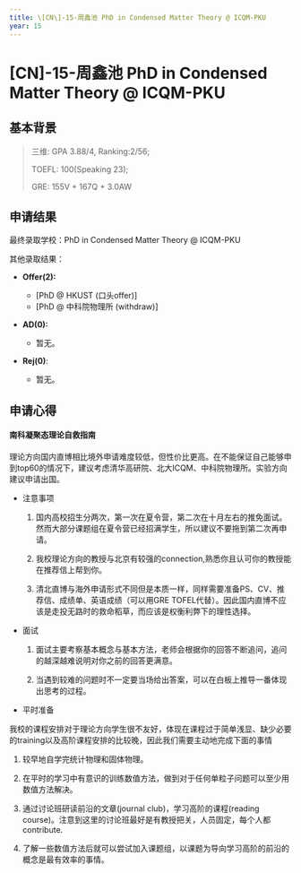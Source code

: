 ```yaml
---
title: \[CN\]-15-周鑫池 PhD in Condensed Matter Theory @ ICQM-PKU
year: 15
---
```


# \[CN\]-15-周鑫池 PhD in Condensed Matter Theory @ ICQM-PKU

## 基本背景

> 三维: GPA 3.88/4, Ranking:2/56;
>
> TOEFL: 100(Speaking 23);
>
> GRE: 155V + 167Q + 3.0AW

## 申请结果

最终录取学校：PhD in Condensed Matter Theory @ ICQM-PKU

其他录取结果：

* **Offer\(2\):**
  * \[PhD @ HKUST (口头offer)\]
  *	\[PhD @ 中科院物理所 (withdraw)\]

* **AD\(0\):**
  * 暂无。
* **Rej\(0\)**:
  * 暂无。

## 申请心得

#### 南科凝聚态理论自救指南

理论方向国内直博相比境外申请难度较低，但性价比更高。在不能保证自己能够申到top60的情况下，建议考虑清华高研院、北大ICQM、中科院物理所。实验方向建议申请出国。

- 注意事项

  1. 国内高校招生分两次，第一次在夏令营，第二次在十月左右的推免面试。然而大部分课题组在夏令营已经招满学生，所以建议不要拖到第二次再申请。

  2. 我校理论方向的教授与北京有较强的connection,熟悉你且认可你的教授能在推荐信上帮到你。

  3. 清北直博与海外申请形式不同但是本质一样，同样需要准备PS、CV、推荐信、成绩单、英语成绩（可以用GRE TOFEL代替）。因此国内直博不应该是走投无路时的救命稻草，而应该是权衡利弊下的理性选择。

- 面试

  1. 面试主要考察基本概念与基本方法，老师会根据你的回答不断追问，追问的越深越难说明对你之前的回答更满意。

  2. 当遇到较难的问题时不一定要当场给出答案，可以在白板上推导一番体现出思考的过程。


-	平时准备

  我校的课程安排对于理论方向学生很不友好，体现在课程过于简单浅显、缺少必要的training以及高阶课程安排的比较晚，因此我们需要主动地完成下面的事情

  1. 较早地自学完统计物理和固体物理。

  2. 在平时的学习中有意识的训练数值方法，做到对于任何单粒子问题可以至少用数值方法解决。

  3. 通过讨论班研读前沿的文章(journal club)，学习高阶的课程(reading course)。注意到这里的讨论班最好是有教授把关，人员固定，每个人都contribute.

  4. 了解一些数值方法后就可以尝试加入课题组，以课题为导向学习高阶的前沿的概念是最有效率的事情。
